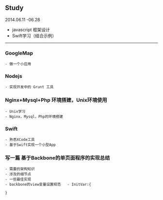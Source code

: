 ## Study


2014.06.11 -06.28

 - javascript 框架设计
 - Swift学习（结合示例）
















-----------------------------------

### GoogleMap

	- 做一个小应用

### Nodejs
	
	- 实现开发中的 Grunt 工具
	

### Nginx+Mysql+Php 环境搭建，Unix环境使用
	
	- Unix学习
	- Nginx，Mysql，Php的环境搭建

### Swift
	
	- 熟悉XCode工具
	- 基于Swift实现一个小型App


###  写一篇  基于Backbone的单页面程序的实现总结

	- 需要的架构知识
	- 涉及的细节点
	- 一些最佳实现
	- backbone的view变量设置规范	- InitVar:{
	
	}

	
	

